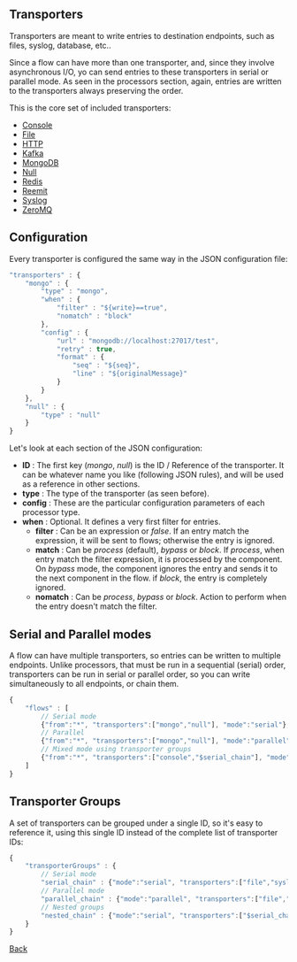 ## Transporters

Transporters are meant to write entries to destination endpoints, such as files, syslog, database, etc..

Since a flow can have more than one transporter, and, since they involve asynchronous I/O, yo can send entries to these transporters in serial or parallel mode. As seen in the processors section, again, entries are written to the transporters always preserving the order.

This is the core set of included transporters:

* [Console](console.md)
* [File](file.md)
* [HTTP](http.md)
* [Kafka](kafka.md)
* [MongoDB](mongo.md)
* [Null](null.md)
* [Redis](redis.md)
* [Reemit](reemit.md)
* [Syslog](syslog.md)
* [ZeroMQ](zmq.md)

## Configuration
Every transporter is configured the same way in the JSON configuration file:

```javascript
"transporters" : {
	"mongo" : {
		"type" : "mongo",
		"when" : {
			"filter" : "${write}==true",
			"nomatch" : "block"
		},
		"config" : {
			"url" : "mongodb://localhost:27017/test",
			"retry" : true,
			"format" : {
				"seq" : "${seq}",
				"line" : "${originalMessage}"
			}
		}
	},
	"null" : {
		"type" : "null"
	}
}
```

Let's look at each section of the JSON configuration:
* **ID** : The first key (*mongo*, *null*) is the ID / Reference of the transporter. It can be whatever name you like (following JSON rules), and will be used as a reference in other sections.
* **type** : The type of the transporter (as seen before).
* **config** : These are the particular configuration parameters of each processor type.
* **when** : Optional. It defines a very first filter for entries.
	* **filter** : Can be an expression or *false*. If an entry match the expression, it will be sent to flows; otherwise the entry is ignored.
	* **match** : Can be *process* (default), *bypass* or *block*. If *process*, when entry match the filter expression, it is processed by the component. On *bypass* mode, the component ignores the entry and sends it to the next component in the flow. if *block*, the entry is completely ignored.
	* **nomatch** : Can be *process*, *bypass* or *block*. Action to perform when the entry doesn't match the filter.

## Serial and Parallel modes
A flow can have multiple transporters, so entries can be written to multiple endpoints. Unlike processors, that must be run in a sequential (serial) order, transporters can be run in serial or parallel order, so you can write simultaneously to all endpoints, or chain them.

```javascript
{
	"flows" : [
		// Serial mode
		{"from":"*", "transporters":["mongo","null"], "mode":"serial"},
		// Parallel
		{"from":"*", "transporters":["mongo","null"], "mode":"parallel"},
		// Mixed mode using transporter groups
		{"from":"*", "transporters":["console","$serial_chain"], "mode":"parallel"},
	]
}
```

## Transporter Groups
A set of transporters can be grouped under a single ID, so it's easy to reference it, using this single ID instead of the complete list of transporter IDs:

```javascript
{
	"transporterGroups" : {
		// Serial mode
		"serial_chain" : {"mode":"serial", "transporters":["file","syslog","http"]},
		// Parallel mode
		"parallel_chain" : {"mode":"parallel", "transporters":["file","syslog","http"]},
		// Nested groups
		"nested_chain" : {"mode":"serial", "transporters":["$serial_chain","$parallel_chain"]},
	}
}
```

[Back](../README.md)
